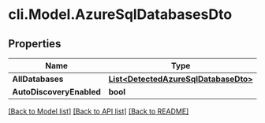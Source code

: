 # cli.Model.AzureSqlDatabasesDto

## Properties

Name | Type | Description | Notes
------------ | ------------- | ------------- | -------------
**AllDatabases** | [**List&lt;DetectedAzureSqlDatabaseDto&gt;**](DetectedAzureSqlDatabaseDto.md) |  | [optional] 
**AutoDiscoveryEnabled** | **bool** |  | [optional] 

[[Back to Model list]](../README.md#documentation-for-models) [[Back to API list]](../README.md#documentation-for-api-endpoints) [[Back to README]](../README.md)

